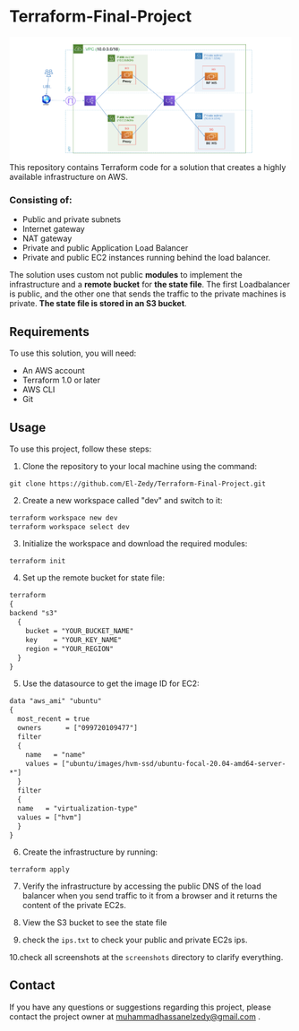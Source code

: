# Terraform-Final-Project
![Alt Text](https://github.com/El-Zedy/Terraform-Final-Project/blob/main/screenshots/infrastructure.png)
This repository contains Terraform code for a solution that creates a highly available infrastructure on AWS.

### Consisting of:
- Public and private subnets
- Internet gateway
- NAT gateway
- Private and public Application Load Balancer 
- Private and public EC2 instances running behind the load balancer.

The solution uses custom not public **modules** to implement the infrastructure and a **remote bucket** for **the state file**. The first Loadbalancer is public, and the other one that sends the traffic to the private machines is private. **The state file is stored in an S3 bucket**.

## Requirements
To use this solution, you will need:

  - An AWS account
  - Terraform 1.0 or later
  - AWS CLI
  - Git
  
  ## Usage
  To use this project, follow these steps:
  1. Clone the repository to your local machine using the command:
 
    git clone https://github.com/El-Zedy/Terraform-Final-Project.git
  2. Create a new workspace called "dev" and switch to it:
    
    terraform workspace new dev
    terraform workspace select dev
  3. Initialize the workspace and download the required modules:
  
    terraform init
  4. Set up the remote bucket for state file:
    
    terraform 
    {
    backend "s3"
      {
        bucket = "YOUR_BUCKET_NAME"
        key    = "YOUR_KEY_NAME"
        region = "YOUR_REGION"
      }
    }
  5. Use the datasource to get the image ID for EC2:
  
    data "aws_ami" "ubuntu"
    {
      most_recent = true
      owners      = ["099720109477"]
      filter 
      {
        name   = "name"
        values = ["ubuntu/images/hvm-ssd/ubuntu-focal-20.04-amd64-server-*"]
      }
      filter
      {
      name   = "virtualization-type"
      values = ["hvm"]
      }
    }
  6. Create the infrastructure by running:
  
    terraform apply
  7. Verify the infrastructure by accessing the public DNS of the load balancer when you send traffic to it from a browser and it returns the content of the private EC2s.
  
  8. View the S3 bucket to see the state file
  
  9. check the `ips.txt` to check your public and private EC2s ips.

  10.check all screenshots at the `screenshots` directory to clarify everything.
  
## Contact
If you have any questions or suggestions regarding this project, please contact the project owner at muhammadhassanelzedy@gmail.com .




